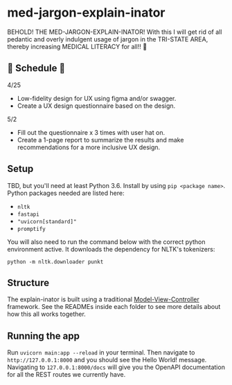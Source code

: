 # med-jargon-explain-inator

BEHOLD! THE MED-JARGON-EXPLAIN-INATOR! With this I will get rid of all pedantic and overly indulgent usage of jargon in the TRI-STATE AREA, thereby increasing MEDICAL LITERACY for all!! 🎉

## 📆 Schedule 📆
4/25
- Low-fidelity design for UX using figma and/or swagger.
- Create a UX design questionnaire based on the design.

5/2
- Fill out the questionnaire x 3 times with user hat on.
- Create a 1-page report to summarize the results and make recommendations for a more inclusive UX design.

## Setup
TBD, but you'll need at least Python 3.6. Install by using `pip <package name>`. Python packages needed are listed here:
- `nltk`
- `fastapi`
- `"uvicorn[standard]"`
- `promptify`

You will also need to run the command below with the correct python environment active. It downloads the dependency for NLTK's tokenizers:
```shell
python -m nltk.downloader punkt
```

## Structure
The explain-inator is built using a traditional [Model-View-Controller](https://www.geeksforgeeks.org/mvc-framework-introduction/) framework. See the READMEs inside each folder to see more details about how this all works together.

## Running the app
Run `uvicorn main:app --reload` in your terminal. Then navigate to `http://127.0.0.1:8000` and you should see the Hello World! message.
Navigating to `127.0.0.1:8000/docs` will give you the OpenAPI documentation for all the REST routes we currently have.
